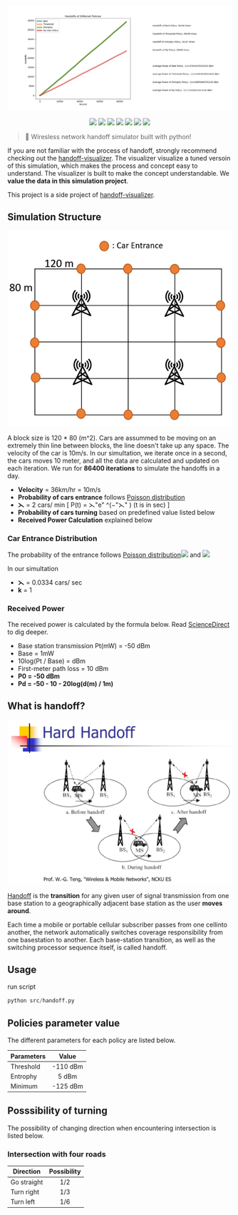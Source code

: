 <p align=center>
    <img src="img/Result.png">
</p>

<p align=center>
    <a target="_blank" href="https://travis-ci.com/chonyy/handoff-simulator" title="Build Status"><img src="https://travis-ci.com/chonyy/handoff-simulator.svg?branch=master"></a>
    <a target="_blank" href="#" title="language count"><img src="https://img.shields.io/github/languages/count/chonyy/handoff-simulator"></a>
    <a target="_blank" href="#" title="top language"><img src="https://img.shields.io/github/languages/top/chonyy/handoff-simulator?color=orange"></a>
    <a target="_blank" href="http://nodejs.org/download/" title="Node version"><img src="https://img.shields.io/badge/node.js-%3E=_6.0-green.svg"></a>
    <a target="_blank" href="https://opensource.org/licenses/MIT" title="License: MIT"><img src="https://img.shields.io/badge/License-MIT-blue.svg"></a>
    <a target="_blank" href="#" title="repo size"><img src="https://img.shields.io/github/repo-size/chonyy/handoff-simulator"></a>
    <a target="_blank" href="http://makeapullrequest.com" title="PRs Welcome"><img src="https://img.shields.io/badge/PRs-welcome-brightgreen.svg"></a>
</p>

> 📶 Wiresless network handoff simulator built with python!

If you are not familiar with the process of handoff, strongly recommend checking out the [handoff-visualizer](https://github.com/chonyy/handoff-visualizer). The visualizer visualize a tuned versoin of this simulation, which makes the process and concept easy to understand. The visualizer is built to make the concept understandable. We **value the data in this simulation project**.

This project is a side project of [handoff-visualizer](https://github.com/chonyy/handoff-visualizer).

## Simulation Structure

<p align=center>
    <img src="img/simulation.PNG">
</p>

A block size is 120 * 80 (m^2). Cars are assummed to be moving on an extremely thin line between blocks, the line doesn't take up any space. The velocity of the car is 10m/s. In our simultation, we iterate once in a second, the cars moves 10 meter, and all the data are calculated and updated on each iteration. We run for **86400 iterations** to simulate the handoffs in a day.

-   **Velocity** = 36km/hr = 10m/s
-   **Probability of cars entrance** follows [Poisson distribution](https://en.wikipedia.org/wiki/Poisson_distribution)
-   **⋋** = 2 cars/ min [ P(t) = ⋋"e" ^(−"⋋" ) (t is in sec) ]
-   **Probability of cars turning** based on predefined value listed below
-   **Received Power Calculation** explained below

### Car Entrance Distribution

The probability of the entrance follows [Poisson distribution](https://en.wikipedia.org/wiki/Poisson_distribution)<img src="https://wikimedia.org/api/rest_v1/media/math/render/svg/c22cb4461e100a6db5f815de1f44b1747f160048"> and <img src="https://wikimedia.org/api/rest_v1/media/math/render/svg/2debd3f9adf97c8af4919aa69ed4a7121b47a737">

In our simultation

-   **⋋** = 0.0334 cars/ sec
-   **k** = 1

### Received Power

The received power is calculated by the formula below. Read [ScienceDirect](https://www.sciencedirect.com/topics/engineering/received-signal-power) to dig deeper.

-   Base station transmission Pt(mW) = -50 dBm
-   Base = 1mW
-   10log(Pt / Base) = dBm
-   First-meter path loss = 10 dBm
-   **P0 = -50 dBm**
-   **Pd = -50 - 10 - 20log(d(m) / 1m)**


## What is handoff?
<p align=center>
    <img src="img/handoff.PNG">
</p>

[Handoff](https://searchmobilecomputing.techtarget.com/definition/handoff) is the **transition** for any given user of signal transmission from one base station to a geographically adjacent base station as the user **moves around**.

Each time a mobile or portable cellular subscriber passes from one cellinto another, the network automatically switches coverage responsibility from one basestation to another.  Each base-station transition, as well as the switching processor sequence itself, is called handoff.

## Usage
run script

```python
python src/handoff.py
```

## Policies parameter value 

The different parameters for each policy are listed below.

| Parameters |  Value   |
| ---------- | :------: |
| Threshold  | -110 dBm |
| Entrophy   |  5 dBm   |
| Minimum    | -125 dBm |

## Posssibility of turning

The possibility of changing direction when encountering intersection is listed below.

### Intersection with four roads

| Direction   | Possibility |
| ----------- | :---------: |
| Go straight |     1/2     |
| Turn right  |     1/3     |
| Turn left   |     1/6     |